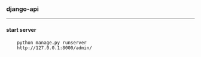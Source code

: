 ### django-api
---
#### start server
        python manage.py runserver
        http://127.0.0.1:8000/admin/
